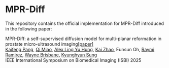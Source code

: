 # MPR-Diff
This repository contains the official implementation for MPR-Diff introduced in the following paper:

MPR-Diff: a self-supervised diffusion model for multi-planar  reformation in prostate micro-ultrasound imaging[[paper]](https://ieeexplore.ieee.org/abstract/document/10981012/)
<br>
[Kaifeng Pang](https://kfpang.com), [Qi Miao](https://mrrl.ucla.edu/pages/Qi_Miao), [Alex Ling Yu Hung](https://web.cs.ucla.edu/~alexhung/), [Kai Zhao](https://kaizhao.net/), Eunsun Oh, [Raymi Ramirez](https://mrrl.ucla.edu/pages/Raymi_Ramirez), [Wayne Brisbane](https://www.uclahealth.org/providers/wayne-brisbane), [Kyunghyun Sung](http://kyungs.bol.ucla.edu/Site/Home.html)
<br>
IEEE International Symposium on Biomedical Imaging (ISBI) 2025

